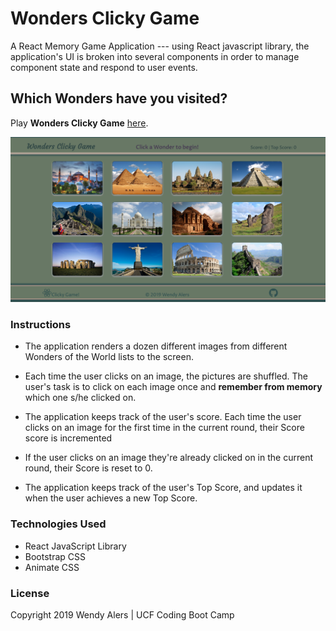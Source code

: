 # Wonders Clicky Game
A React Memory Game Application ---  using  React javascript library, the application's UI is broken into several components in order to manage component state and respond to user events.

## Which Wonders have you visited?

Play **Wonders Clicky Game** [here](https://lit-plateau-35495.herokuapp.com/).

 ![Wonders Landing Page](client/public/wonders.png) 
 

### Instructions
- The application renders a dozen different images from different Wonders of the World lists to the screen.

- Each time the user clicks on an image, the pictures are shuffled. The user's task is to click on each image once and **remember from memory** which one s/he clicked on.  

- The application keeps track of the user's score. Each time the user clicks on an image for the first time in the current round, their Score score is incremented

- If the user clicks on an image they're already clicked on in the current round, their Score is reset to 0.

- The application keeps track of the user's Top Score, and updates it when the user achieves a new Top Score.

### Technologies Used
* React JavaScript Library
* Bootstrap CSS
* Animate CSS
 
### License
Copyright 2019 Wendy Alers | UCF Coding Boot Camp
